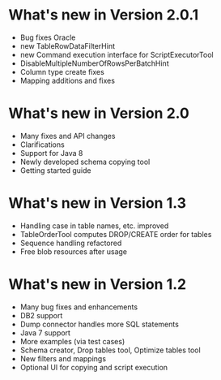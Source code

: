 What's new in Version 2.0.1
============================

- Bug fixes Oracle
- new TableRowDataFilterHint
- new Command execution interface for ScriptExecutorTool
- DisableMultipleNumberOfRowsPerBatchHint
- Column type create fixes
- Mapping additions and fixes

What's new in Version 2.0
============================

- Many fixes and API changes
- Clarifications
- Support for Java 8
- Newly developed schema copying tool
- Getting started guide

What's new in Version 1.3
============================

- Handling case in table names, etc. improved
- TableOrderTool computes DROP/CREATE order for tables
- Sequence handling refactored
- Free blob resources after usage

What's new in Version 1.2
============================
- Many bug fixes and enhancements
- DB2 support
- Dump connector handles more SQL statements
- Java 7 support
- More examples (via test cases)
- Schema creator, Drop tables tool, Optimize tables tool
- New filters and mappings
- Optional UI for copying and script execution
